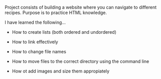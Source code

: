 Project consists of building a website where you can navigate to different recipes.
Purpose is to practice HTML knowledge.

I have learned the following...

* How to create lists (both ordered and undordered)

* How to link effectively

* How to change file names

* How to move files to the correct directory using the command line

* How ot add images and size them appropiately